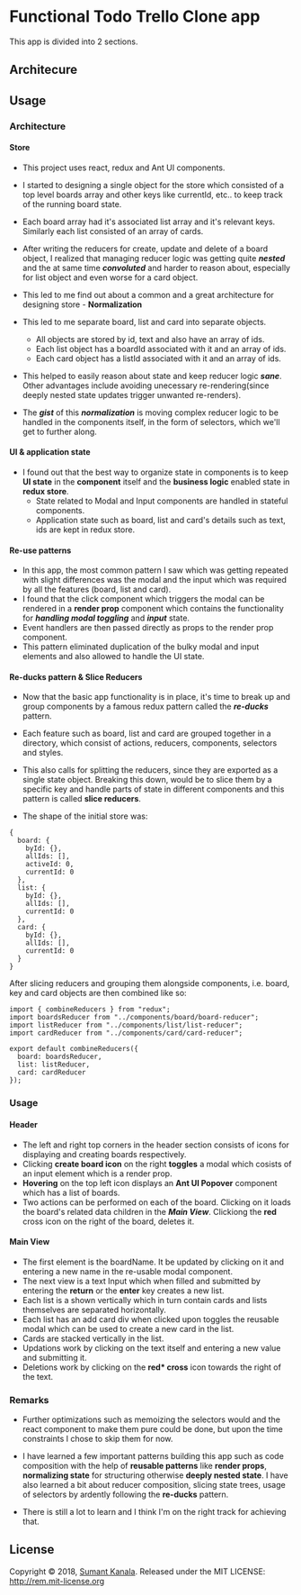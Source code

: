 # Functional Todo Trello Clone app

This app is divided into 2 sections.

## Architecure

## Usage

### Architecture

#### Store

- This project uses react, redux and Ant UI components.
- I started to designing a single object for the store which consisted of a top level boards array and other keys like currentId, etc.. to keep track of the running board state.
- Each board array had it's associated list array and it's relevant keys. Similarly each list consisted of an array of cards.
- After writing the reducers for create, update and delete of a board object, I realized that managing reducer logic was getting quite **_nested_** and the at same time **_convoluted_** and harder to reason about, especially for list object and even worse for a card object.
- This led to me find out about a common and a great architecture for designing store - **Normalization**

- This led to me separate board, list and card into separate objects.
  - All objects are stored by id, text and also have an array of ids.
  - Each list object has a boardId associated with it and an array of ids.
  - Each card object has a listId associated with it and an array of ids.
- This helped to easily reason about state and keep reducer logic **_sane_**. Other advantages include avoiding unecessary re-rendering(since deeply nested state updates trigger unwanted re-renders).
- The **_gist_** of this **_normalization_** is moving complex reducer logic to be handled in the components itself, in the form of selectors, which we'll get to further along.
  <br />

#### UI & application state

- I found out that the best way to organize state in components is to keep **UI state** in the **component** itself and the **business logic** enabled state in **redux store**.
  - State related to Modal and Input components are handled in stateful components.
  - Application state such as board, list and card's details such as text, ids are kept in redux store.
    <br />

#### Re-use patterns

- In this app, the most common pattern I saw which was getting repeated with slight differences was the modal and the input which was required by all the features (board, list and card).
- I found that the click component which triggers the modal can be rendered in a **render prop** component which contains the functionality for **_handling modal toggling_** and **_input_** state.
- Event handlers are then passed directly as props to the render prop component.
- This pattern eliminated duplication of the bulky modal and input elements and also allowed to handle the UI state.

#### Re-ducks pattern & Slice Reducers

- Now that the basic app functionality is in place, it's time to break up and group components by a famous redux pattern called the **_re-ducks_** pattern.

- Each feature such as board, list and card are grouped together in a directory, which consist of actions, reducers, components, selectors and styles.

- This also calls for splitting the reducers, since they are exported as a single state object. Breaking this down, would be to slice them by a specific key and handle parts of state in different components and this pattern is called **slice reducers**.

- The shape of the initial store was:

```
{
  board: {
    byId: {},
    allIds: [],
    activeId: 0,
    currentId: 0
  },
  list: {
    byId: {},
    allIds: [],
    currentId: 0
  },
  card: {
    byId: {},
    allIds: [],
    currentId: 0
  }
}
```

After slicing reducers and grouping them alongside components, i.e. board, key and card objects are then combined like so:

```
import { combineReducers } from "redux";
import boardsReducer from "../components/board/board-reducer";
import listReducer from "../components/list/list-reducer";
import cardReducer from "../components/card/card-reducer";

export default combineReducers({
  board: boardsReducer,
  list: listReducer,
  card: cardReducer
});
```

### Usage

#### Header

- The left and right top corners in the header section consists of icons for displaying and creating boards respectively.
- Clicking **create board icon** on the right **toggles** a modal which cosists of an input element which is a render prop.
- **Hovering** on the top left icon displays an **Ant UI Popover** component which has a list of boards.
- Two actions can be performed on each of the board. Clicking on it loads the board's related data children in the **_Main View_**.
  Clickiong the **red** cross icon on the right of the board, deletes it.

#### Main View

- The first element is the boardName. It be updated by clicking on it and entering a new name in the re-usable modal component.
- The next view is a text Input which when filled and submitted by entering the **return** or the **enter** key creates a new list.
- Each list is a shown vertically which in turn contain cards and lists themselves are separated horizontally.
- Each list has an add card div when clicked upon toggles the reusable modal which can be used to create a new card in the list.
- Cards are stacked vertically in the list.
- Updations work by clicking on the text itself and entering a new value and submitting it.
- Deletions work by clicking on the **red\* cross** icon towards the right of the text.

### Remarks

- Further optimizations such as memoizing the selectors would and the react component to make them pure could be done, but upon the time constraints I chose to skip them for now.

- I have learned a few important patterns building this app such as code composition with the help of **reusable patterns** like **render props**, **normalizing state** for structuring otherwise **deeply nested state**. I have also learned a bit about reducer composition, slicing state trees, usage of selectors by ardently following the **re-ducks** pattern.

- There is still a lot to learn and I think I'm on the right track for achieving that.

## License

Copyright © 2018, [Sumant Kanala](https://github.com/kanalasumant).
Released under the MIT LICENSE: http://rem.mit-license.org
